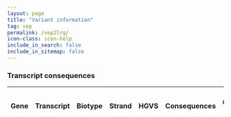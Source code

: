 ```yaml
---
layout: page
title: "Variant information"
tag: vep
permalink: /vep2lrg/
icon-class: icon-help
include_in_search: false
include_in_sitemap: false
---
```


<script type="text/javascript" src="/js/vep2lrg.js"></script>
<script type="text/javascript">
  window.onload = function () {
    get_vep_results();
  }
</script>


<!-- Searched entry -->
<h2 id="vep_hgvs_title" style="display:none">HGVS: <span class="vep_hgvs"></span></h2>

<div id="vep_msg" style="display:none">
  <h4 class="icon-info close-icon-5 smaller-icon" style="text-align:center">Request sent to Ensembl. Please wait for the results ...</h4>
  <div class="loader" style="text-align:center"></div>
</div>


<!-- VEP results -->
<div id="vep_results" style="display:none">


  <!-- Co-located variants -->
  <div id="coloc_variants">
    <h3 class="icon-location smaller-icon close-icon-5 margin-top-10 margin-bottom-10">Co-located variant(s)</h3>
    <div id="coloc_variants_entry"></div>
  </div>

  <!-- Sequence variants -->
  <div id="seq_variants">  
    <h3 class="icon-info smaller-icon close-icon-5 margin-top-10 margin-bottom-10">Alleles</h3>
    <table id="seq_variants_table" class="table table-hover table-lrg">
      <thead>
        <tr><th colspan="4" class="split-header">Genomic sequences</th></tr>
        <tr>
          <th style="width:10%"></th>
          <th class="text-center" style="width:30%">Primary reference genome (<span class="assembly"></span>)</th>
          <th class="text-center" style="width:30%">LRG genomic</th>
          <th class="text-center" style="width:30%">Mapped LRG sequence</th>
        </tr>
      </thead>
      <tbody id="gen_seq">
        <tr>
          <td><b>Alleles</b></td>

          <!-- Reference assembly -->
          <td id="gen_ref_cell">
            <div class="allele_label clearfix">
              <div class="gen_ref_fwd_label allele_label_fwd"></div>
              <div class="gen_ref_fwd allele_label_text"></div>
            </div>
            <div class="clearfix">
              <div class="arrow ref_arrow"><div class="line"></div><div class="point point_right"></div></div>
            </div>
            <div class="clearfix">
              <div class="arrow ref_arrow"><div class="point point_left"></div><div class="line"></div></div>
            </div>
            <div class="allele_label clearfix">
              <div class="gen_ref_rev allele_label_text"></div>
              <div class="gen_ref_rev_label allele_label_rev"></div>
            </div>
          </td>

          <!-- LRG genomic -->
          <td id="gen_lrg_cell">
            <div class="allele_label_lrg clearfix">
              <div id="gen_lrg_fwd_label" class="allele_label_fwd"></div>
              <div id="gen_lrg_fwd" class="allele_label_text"></div>
            </div>
            <div class="clearfix">
              <div class="arrow_lrg"><div class="line lrg_blue_bg"></div><div class="point point_right lrg_blue"></div></div>
            </div>
            <div class="clearfix">
              <div class="arrow_lrg"><div class="point point_left lrg_purple"></div><div class="line lrg_purple_bg"></div></div>
            </div>
            <div class="allele_label_lrg clearfix">
              <div id="gen_lrg_rev" class="allele_label_text"></div>
              <div id="gen_lrg_rev_label" class="allele_label_rev"></div>
            </div>
          </td>

          <!-- LRG mapping to assembly -->
          <td id="lrg_ref_cell">
            <div class="allele_label_lrg clearfix">
              <div id="gen_lrg_ref_fwd_label" class="allele_label_fwd"></div>
              <div id="gen_lrg_ref_fwd" class="allele_label_text"></div>
            </div>
            <div class="clearfix">
              <div class="arrow_lrg"><div id="gen_lrg_ref_fwd_arrow_line" class="line lrg_blue_bg"></div><div id="gen_lrg_ref_fwd_arrow_point" class="point point_right lrg_blue"></div></div>
            </div>
            <div class="allele_label clearfix">
              <div class="gen_ref_fwd_label allele_label_fwd"></div>
              <div class="gen_ref_fwd allele_label_text"></div>
            </div>
            <div class="clearfix">
              <div class="arrow ref_arrow"><div class="line"></div><div class="point point_right"></div></div>
            </div>
            <div class="clearfix">
              <div class="arrow ref_arrow"><div class="point point_left"></div><div class="line"></div></div>
            </div>
            <div class="allele_label clearfix">
              <div class="gen_ref_rev allele_label_text"></div>
              <div class="gen_ref_rev_label allele_label_rev"></div>
            </div>
            <div class="clearfix">
              <div class="arrow_lrg"><div id="gen_lrg_ref_rev_arrow_point" class="point point_left lrg_blue"></div><div id="gen_lrg_ref_rev_arrow_line" class="line lrg_blue_bg"></div></div>
            </div>
            <div class="allele_label_lrg clearfix">
              <div id="gen_lrg_ref_rev" class="allele_label_text"></div>
              <div id="gen_lrg_ref_rev_label" class="allele_label_rev"></div>
            </div>
          </td>
        </tr>
        <tr id="allele_freq_row">
          <td><b>Allele frequency</b></td>
          <td id="ref_al_cell"></td>
          <td id="lrg_al_cell"></td>
          <td></td>
        </tr>
      </tbody>
      <thead>
        <tr><th colspan="4" class="split-header">Transcript sequences</th></tr>
        <tr>
          <th></th>
          <th class="text-center">Ensembl transcripts</th>
          <th class="text-center">LRG and RefSeq transcripts</th>
          <th class="text-center">Mapped LRG and RefSeq transcripts</th>
        </tr>
      </thead>
      <tbody id="trans_seq">
        <tr>
          <td><b>Transcript alleles</b></td>
          <td id="tr_ref_cell">            
            <div class="clearfix">
              <div id="tr_ref_arrow" class="arrow"></div>
            </div>
            <div id="tr_ref_al" style="text-align:center"></div>
          </td>
          <td id="tr_lrg_cell">            
            <div class="clearfix">
              <div id="tr_lrg_arrow" class="arrow_lrg"></div>
            </div>
            <div id="tr_lrg_al" style="text-align:center"></div>
          </td>
          <td id="tr_lrg_ref_cell">            
            <div class="clearfix">
              <div id="tr_lrg_ref_arrow" class="arrow_lrg"></div>
            </div>
            <div id="tr_lrg_ref_al" style="text-align:center"></div>
          </td>
        </tr>
      </tbody>
    </table>
  </div>


  <h3 class="icon-tool smaller-icon close-icon-5 margin-top-50">Predicted effect of variant (mismatch between LRG and primary reference genome)</h3>

  <!-- Summary results -->
  <div id="vep_summmary" class="clearfix margin-bottom-10">
    <div class="col-xs-6 col-sm-6 col-md-5 col-lg-5 padding-left-0">
      <table class="table-vep-sum" style="width:100%"><tbody></tbody></table>
    </div>
    <div class="col-xs-6 col-sm-6 col-md-7 col-lg-7 padding-left-0 padding-right-0">
      <div class="section-box" id="search_help">
        <div class="clearfix">
          <div class="section-header icon-help left">About the VEP</div>
          <div class="right close-button icon-close close-icon-0" title="Close this box" onclick="javascript:$('#search_help').hide()"></div>
        </div>
        <p class="margin-top-5 margin-bottom-0 smaller-font">
          These results are generated by the <a class="icon-external-link" href="{{ site.urls.ensembl }}/info/docs/tools/vep/index.html" target="_blank">Variant Effect Predictor (VEP)</a>a>, an Ensembl tool that determines the effect of variants (SNPs, insertions, deletions, CNVs or structural variants) on genes, transcripts and protein sequences, as well as regulatory regions.<br />
          Results are presented based on a change FROM the primary reference genome allele to the LRG allele.
        </p>
        <div style="margin: 15px 5px 0px">
          {% assign faqs = site.faq | where: 'help','vep' %}
            {% for faq in faqs %}
              {% if faq.faq_tags contains "vep" %}
                {% assign faq_id = faq.faq_group | append : '_' | append : faq.faq_order %}
                <div class="item_entry" style="width:auto">
                  <div class="item_title close-icon-5 icon-collapse-closed" id="{{ faq_id }}_button" onclick="javascript:show_hide('{{ faq_id }}')">
                    {{ faq.title }}
                    <div class="icon-help right" data-toggle="tooltip" data-placement="bottom" title="Contextual help from the FAQ"></div>
                  </div>
                  <div class="item_content" id="{{ faq_id }}">
                    {{ faq.content }}
                  </div>
              </div>
              {% endif %}
          {% endfor %}
        </div>
      </div>
    </div>
  </div>

  <!-- Transcript consequences -->
  <h3 class="icon-analyse smaller-icon close-icon-5 margin-top-20 margin-bottom-10">Transcript consequences</h3>

  <div id="tr_consequences">
    <table class="table table-hover table-lrg">
      <thead>
        <tr>
          <th>Gene</th>
          <th>Transcript</th>
          <th>Biotype</th>
          <th>Strand</th>
          <th>HGVS</th>
          <th>Consequences<a class="icon-info-link" href="{{ site.urls.conseq_url }}consequence_type_table" data-toggle="tooltip" data-placement="bottom" title="Click here to see the list of consequences and their descriptions" target="_blank"></a></th>
          <th>Non-reference genome allele</th>
          <th>IMPACT<a class="icon-info-link" href="{{ site.urls.conseq_url }}consequence_type_table" data-toggle="tooltip" data-placement="bottom" title="Click here to see the list of consequences and their descriptions" target="_blank"></a></th>
        </tr>
      </thead>
      <tbody></tbody>  
    </table>
  </div>

</div>
